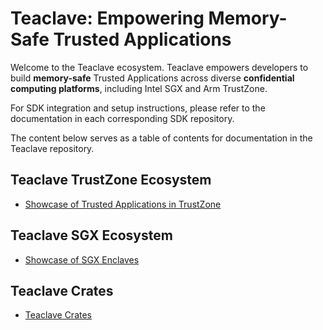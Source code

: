 # Teaclave: Empowering Memory-Safe Trusted Applications

Welcome to the Teaclave ecosystem. Teaclave empowers developers to build 
**memory-safe** Trusted Applications 
across diverse **confidential computing platforms**, including Intel SGX 
and Arm TrustZone.

For SDK integration and setup instructions, please refer to the 
documentation in each corresponding SDK repository.

The content below serves as a table of contents for documentation in the 
Teaclave repository.

## Teaclave TrustZone Ecosystem
- [Showcase of Trusted Applications in TrustZone](trustzone/README.md)

## Teaclave SGX Ecosystem
- [Showcase of SGX Enclaves](sgx/README.md)

## Teaclave Crates
- [Teaclave Crates](crates/README.md)
